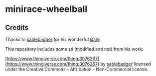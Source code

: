 # minirace-wheelball

## Credits
Thanks to [sablebadger](https://www.thingiverse.com/sablebadger/about) for
his wonderful [Gate](https://www.thingiverse.com/thing:3076267).

This repository includes some stl (modified and not) from his work:

[https://www.thingiverse.com/thing:3076267](https://www.thingiverse.com/thing:3076267)
by [sablebadger](https://www.thingiverse.com/sablebadger/about)
licensed under the Creative Commons - Attribution - Non-Commercial license.


